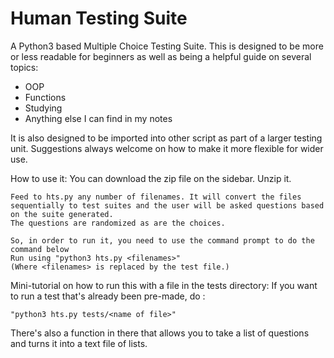 Human Testing Suite
=====

A Python3 based Multiple Choice Testing Suite.
This is designed to be more or less readable for beginners as well as being a helpful guide on several topics:

* OOP
* Functions
* Studying
* Anything else I can find in my notes

It is also designed to be imported into other script as part of a larger testing unit.
Suggestions always welcome on how to make it more flexible for wider use.

How to use it:
	You can download the zip file on the sidebar. Unzip it.

    Feed to hts.py any number of filenames. It will convert the files sequentially to test suites and the user will be asked questions based on the suite generated.
    The questions are randomized as are the choices.

	So, in order to run it, you need to use the command prompt to do the command below
    Run using "python3 hts.py <filenames>"
	(Where <filenames> is replaced by the test file.)


Mini-tutorial on how to run this with a file in the tests directory:
	If you want to run a test that's already been pre-made, do :

	"python3 hts.py tests/<name of file>"

There's also a function in there that allows you to take a list of questions and turns it into a text file of lists.
